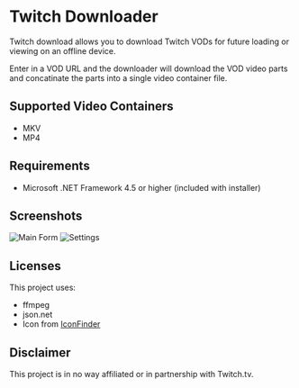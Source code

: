 Twitch Downloader
============
Twitch download allows you to download Twitch VODs for future loading or viewing on an offline device.

Enter in a VOD URL and the downloader will download the VOD video parts and concatinate the parts into a single video container file.

## Supported Video Containers
- MKV
- MP4

## Requirements
- Microsoft .NET Framework 4.5 or higher (included with installer)

## Screenshots
![Main Form](bcartfall.github.com/screenshots/screen1-mainform.png)
![Settings](bcartfall.github.com/screenshots/screen2-settings.png)

## Licenses

This project uses:
- ffmpeg 
- json.net
- Icon from [IconFinder](https://www.iconfinder.com/icons/35218/arrow_down_download_icon#size=1)

## Disclaimer
This project is in no way affiliated or in partnership with Twitch.tv.